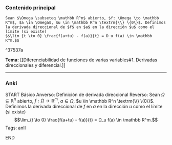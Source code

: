 ### Contenido principal

```ad-Formal
Sean $\Omega \subseteq \mathbb R^n$ abierto, $f: \Omega \to \mathbb R^m$, $a \in \Omega$, $u \in \mathbb R^n \textrm{\\} \{0\}$. Definimos la derivada direccional de $f$ en $a$ en la dirección $u$ como el límite (si existe)
$$\lim_{t \to 0} \frac{f(a+tu) - f(a)}{t} = D_u f(a) \in \mathbb R^m.$$
```

^37537a

**Tema:** [[Diferenciabilidad de funciones de varias variables#1. Derivadas direccionales y diferencial.]]

---
### Anki

START
Básico
Anverso: Definición de derivada direccional
Reverso: Sean $\Omega \subseteq \mathbb R^n$ abierto, $f: \Omega \to \mathbb R^m$, $a \in \Omega$, $u \in \mathbb R^n \textrm{\\} \{0\}$. Definimos la derivada direccional de $f$ en $a$ en la dirección $u$ como el límite (si existe)
$$\lim_{t \to 0} \frac{f(a+tu) - f(a)}{t} = D_u f(a) \in \mathbb R^m.$$
Tags: anII
<!--ID: 1728549801949-->
END
